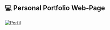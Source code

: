 ## 💻 Personal Portfolio Web-Page 

[![Perfil](https://img.shields.io/badge/-website-blue?style=for-the-badge&logo=perfil&logoColor=black)](https://isaac-araujo.github.io/portfolio/)

